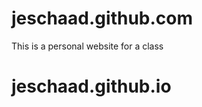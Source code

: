 jeschaad.github.com
===================

This is a personal website for a class
# jeschaad.github.io
